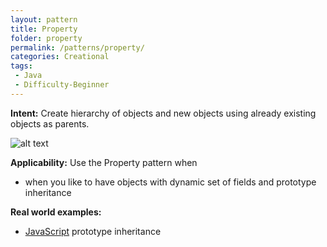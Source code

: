 ```yaml
---
layout: pattern
title: Property
folder: property
permalink: /patterns/property/
categories: Creational
tags:
 - Java
 - Difficulty-Beginner
---
```


**Intent:** Create hierarchy of objects and new objects using already existing
objects as parents.

![alt text](./etc/property.png "Property")

**Applicability:** Use the Property pattern when

* when you like to have objects with dynamic set of fields and prototype inheritance

**Real world examples:**

* [JavaScript](https://developer.mozilla.org/en-US/docs/Web/JavaScript/Inheritance_and_the_prototype_chain) prototype inheritance
